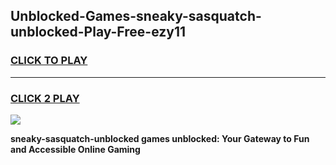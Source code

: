 
## Unblocked-Games-sneaky-sasquatch-unblocked-Play-Free-ezy11
<h3>
<a href="https://premium76.site?title=sneaky-sasquatch-unblocked&ref=19M">CLICK TO PLAY</a></h3>
<hr>

<h3>
<a href="https://premium76.site?title=sneaky-sasquatch-unblocked&ref=19M">CLICK 2 PLAY</a>
  
</h3>

<a href="https://premium76.site?title=sneaky-sasquatch-unblocked&ref=19M"><img src="https://clearcache.store/games.png"></a>


**sneaky-sasquatch-unblocked games unblocked: Your Gateway to Fun and Accessible Online Gaming**
